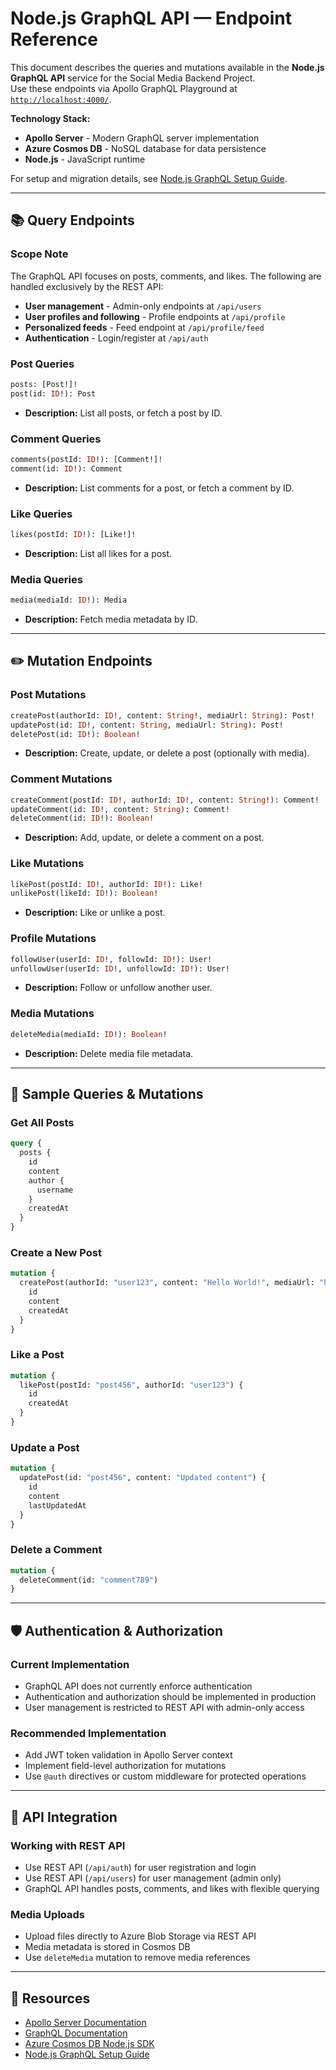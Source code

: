 # Node.js GraphQL API — Endpoint Reference

This document describes the queries and mutations available in the **Node.js GraphQL API** service for the Social Media Backend Project.  
Use these endpoints via Apollo GraphQL Playground at [`http://localhost:4000/`](http://localhost:4000/).

**Technology Stack:**
- **Apollo Server** - Modern GraphQL server implementation
- **Azure Cosmos DB** - NoSQL database for data persistence
- **Node.js** - JavaScript runtime

For setup and migration details, see [Node.js GraphQL Setup Guide](node-graphql-setup-guide.md).

---

## 📚 Query Endpoints

### **Scope Note**
The GraphQL API focuses on posts, comments, and likes. The following are handled exclusively by the REST API:
- **User management** - Admin-only endpoints at `/api/users`
- **User profiles and following** - Profile endpoints at `/api/profile`
- **Personalized feeds** - Feed endpoint at `/api/profile/feed`
- **Authentication** - Login/register at `/api/auth`

### **Post Queries**
```graphql
posts: [Post!]!
post(id: ID!): Post
```
- **Description:** List all posts, or fetch a post by ID.

### **Comment Queries**
```graphql
comments(postId: ID!): [Comment!]!
comment(id: ID!): Comment
```
- **Description:** List comments for a post, or fetch a comment by ID.

### **Like Queries**
```graphql
likes(postId: ID!): [Like!]!
```
- **Description:** List all likes for a post.

### **Media Queries**
```graphql
media(mediaId: ID!): Media
```
- **Description:** Fetch media metadata by ID.

---

## ✏️ Mutation Endpoints

### **Post Mutations**
```graphql
createPost(authorId: ID!, content: String!, mediaUrl: String): Post!
updatePost(id: ID!, content: String, mediaUrl: String): Post!
deletePost(id: ID!): Boolean!
```
- **Description:** Create, update, or delete a post (optionally with media).

### **Comment Mutations**
```graphql
createComment(postId: ID!, authorId: ID!, content: String!): Comment!
updateComment(id: ID!, content: String): Comment!
deleteComment(id: ID!): Boolean!
```
- **Description:** Add, update, or delete a comment on a post.

### **Like Mutations**
```graphql
likePost(postId: ID!, authorId: ID!): Like!
unlikePost(likeId: ID!): Boolean!
```
- **Description:** Like or unlike a post.

### **Profile Mutations**
```graphql
followUser(userId: ID!, followId: ID!): User!
unfollowUser(userId: ID!, unfollowId: ID!): User!
```
- **Description:** Follow or unfollow another user.

### **Media Mutations**
```graphql
deleteMedia(mediaId: ID!): Boolean!
```
- **Description:** Delete media file metadata.

---

## 📝 Sample Queries & Mutations

### Get All Posts
```graphql
query {
  posts {
    id
    content
    author {
      username
    }
    createdAt
  }
}
```

### Create a New Post
```graphql
mutation {
  createPost(authorId: "user123", content: "Hello World!", mediaUrl: "https://...") {
    id
    content
    createdAt
  }
}
```

### Like a Post
```graphql
mutation {
  likePost(postId: "post456", authorId: "user123") {
    id
    createdAt
  }
}
```

### Update a Post
```graphql
mutation {
  updatePost(id: "post456", content: "Updated content") {
    id
    content
    lastUpdatedAt
  }
}
```

### Delete a Comment
```graphql
mutation {
  deleteComment(id: "comment789")
}
```

---

## 🛡️ Authentication & Authorization

### Current Implementation
- GraphQL API does not currently enforce authentication
- Authentication and authorization should be implemented in production
- User management is restricted to REST API with admin-only access

### Recommended Implementation
- Add JWT token validation in Apollo Server context
- Implement field-level authorization for mutations
- Use `@auth` directives or custom middleware for protected operations

---

## 🔄 API Integration

### Working with REST API
- Use REST API (`/api/auth`) for user registration and login
- Use REST API (`/api/users`) for user management (admin only)
- GraphQL API handles posts, comments, and likes with flexible querying

### Media Uploads
- Upload files directly to Azure Blob Storage via REST API
- Media metadata is stored in Cosmos DB
- Use `deleteMedia` mutation to remove media references

---

## 📖 Resources

- [Apollo Server Documentation](https://www.apollographql.com/docs/apollo-server/)
- [GraphQL Documentation](https://graphql.org/learn/)
- [Azure Cosmos DB Node.js SDK](https://learn.microsoft.com/en-us/azure/cosmos-db/nosql/sdk-nodejs)
- [Node.js GraphQL Setup Guide](node-graphql-setup-guide.md)
